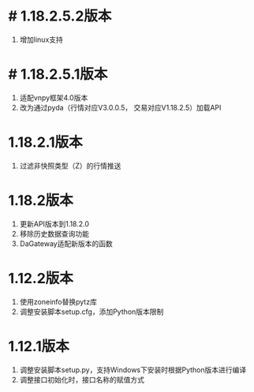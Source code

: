 # # 1.18.2.5.2版本

1. 增加linux支持

# # 1.18.2.5.1版本

1. 适配vnpy框架4.0版本
2. 改为通过pyda（行情对应V3.0.0.5， 交易对应V1.18.2.5）加载API

# 1.18.2.1版本

1. 过滤非快照类型（Z）的行情推送

# 1.18.2版本

1. 更新API版本到1.18.2.0
2. 移除历史数据查询功能
3. DaGateway适配新版本的函数

# 1.12.2版本

1. 使用zoneinfo替换pytz库
2. 调整安装脚本setup.cfg，添加Python版本限制

# 1.12.1版本

1. 调整安装脚本setup.py，支持Windows下安装时根据Python版本进行编译
2. 调整接口初始化时，接口名称的赋值方式
